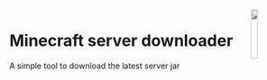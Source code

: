 <img src="https://github.com/Jan-Marvin/minecraft-server-downloader/blob/master/icon.ico" align="right" width="15%" />

# Minecraft server downloader

A simple tool to download the latest server jar
